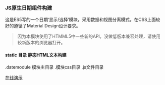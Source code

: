 ### JS原生日期组件构建

这是ES5写的一个日期‘显示/选择’模块，采用数据和视图分离模式，在CSS上面较好的遵循了Material Design设计要求。

>因为本模块使用了HTMML5中一些新的API，没做低版本兼容处理，请使用较新版本的浏览器打开。

#### static 目录 静态HTML文本构建
 .datemodule 模块主目录
    .模块css目录
    .js文件目录


[在线演示](https://jacecao.github.io/js-date-module/)
